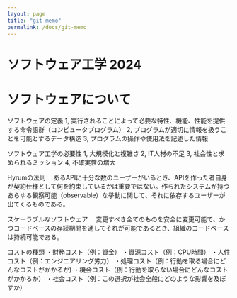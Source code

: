 ```yaml
---
layout: page
title: "git-memo"
permalink: /docs/git-memo
---
```


# ソフトウェア工学 2024

# ソフトウェアについて

ソフトウェアの定義
1, 実行されることによって必要な特性、機能、性能を提供する命令語群（コンピュータプログラム） 
2, プログラムが適切に情報を扱うことを可能とするデータ構造 
3, プログラムの操作や使用法を記述した情報 

ソフトウェア工学の必要性
1, 大規模化と複雑さ
2, IT人材の不足
3, 社会性と求められるミッション
4, 不確実性の増大

Hyrumの法則
　あるAPIに十分な数のユーザーがいるとき、APIを作った者自身が契約仕様として何を約束しているかは重要ではない。作られたシステムが持つあらゆる観察可能（observable）な挙動に関して、それに依存するユーザーが出てくるものである。

スケーラブルなソフトウェア
　変更すべき全てのものを安全に変更可能で、かつコードベースの存続期間を通してそれが可能であるとき、組織のコードベースは持続可能である。

コストの種類
・財務コスト（例：資金）
・資源コスト（例：CPU時間）
・人件コスト（例：エンジニアリング労力）
・処理コスト（例：行動を取る場合にどんなコストがかかるか)
・機会コスト（例：行動を取らない場合にどんなコストがかかるか）
・社会コスト（例：この選択が社会全般にどのような影響を及ぼすか）



